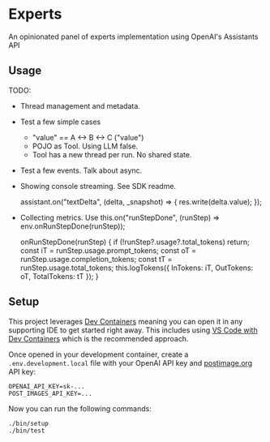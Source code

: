 # Experts

An opinionated panel of experts implementation using OpenAI's Assistants API


## Usage


TODO:

- Thread management and metadata.

- Test a few simple cases
  - "value" == A <-> B <-> C ("value")
  - POJO as Tool. Using LLM false.
  - Tool has a new thread per run. No shared state.

- Test a few events. Talk about async.

- Showing console streaming. See SDK readme.

  assistant.on("textDelta", (delta, _snapshot) => {
    res.write(delta.value);
  });

- Collecting metrics. Use this.on("runStepDone", (runStep) => env.onRunStepDone(runStep));

  onRunStepDone(runStep) {
    if (!runStep?.usage?.total_tokens) return;
    const iT = runStep.usage.prompt_tokens;
    const oT = runStep.usage.completion_tokens;
    const tT = runStep.usage.total_tokens;
    this.logTokens({ InTokens: iT, OutTokens: oT, TotalTokens: tT });
  }

## Setup

This project leverages [Dev Containers](https://containers.dev/) meaning you can open it in any supporting IDE to get started right away. This includes using [VS Code with Dev Containers](https://www.youtube.com/watch?v=b1RavPr_878) which is the recommended approach.

Once opened in your development container, create a `.env.development.local` file with your OpenAI API key and [postimage.org](https://postimages.org) API key:

```
OPENAI_API_KEY=sk-...
POST_IMAGES_API_KEY=...
```

Now you can run the following commands:

```bash
./bin/setup
./bin/test
```
